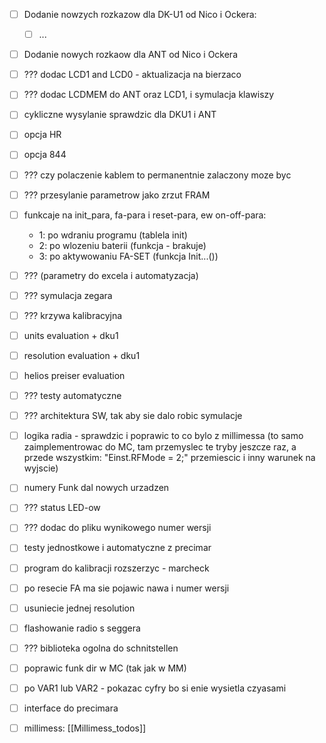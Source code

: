 - [ ] Dodanie nowzych rozkazow dla DK-U1 od Nico i Ockera:
	- [ ] ...
- [ ] Dodanie nowych rozkaow dla ANT od Nico i Ockera
- [ ] ??? dodac LCD1 and LCD0 - aktualizacja na bierzaco
- [ ] ??? dodac LCDMEM do ANT oraz LCD1, i symulacja klawiszy
- [ ] cykliczne wysylanie sprawdzic dla DKU1 i ANT
- [ ] opcja HR
- [ ] opcja 844
- [ ] ??? czy polaczenie kablem to permanentnie zalaczony moze byc
- [ ] ??? przesylanie parametrow jako zrzut FRAM
- [ ] funkcaje na init_para, fa-para i reset-para, ew on-off-para:
	- 1: po wdraniu programu (tablela init)
	- 2: po wlozeniu  baterii (funkcja - brakuje)
	- 3: po aktywowaniu FA-SET (funkcja Init...())
- [ ] ??? (parametry do excela i automatyzacja)
- [ ] ??? symulacja zegara
- [ ] ??? krzywa kalibracyjna
- [ ] units evaluation + dku1
- [ ] resolution evaluation + dku1
- [ ] helios preiser evaluation
- [ ] ??? testy automatyczne
- [ ] ??? architektura SW, tak aby sie dalo robic symulacje
- [ ] logika radia - sprawdzic i poprawic to co bylo z millimessa (to samo zaimplementrowac do MC, tam przemyslec te tryby jeszcze raz, a przede wszystkim: "Einst.RFMode = 2;" przemiescic i inny warunek na wyjscie)
- [ ] numery Funk dal nowych urzadzen
- [ ] ??? status LED-ow
- [ ] ??? dodac do pliku wynikowego numer wersji
- [ ] testy jednostkowe i automatyczne z precimar
- [ ] program do kalibracji rozszerzyc - marcheck
- [ ] po resecie FA ma sie pojawic nawa i numer wersji
- [ ] usuniecie jednej resolution
- [ ] flashowanie radio s seggera
- [ ] ??? biblioteka ogolna do schnitstellen
- [ ] poprawic funk dir w MC (tak jak w MM)
- [ ] po VAR1 lub VAR2 - pokazac cyfry bo si enie wysietla czyasami
- [ ] interface do precimara



- [ ] millimess: [[Millimess_todos]]
